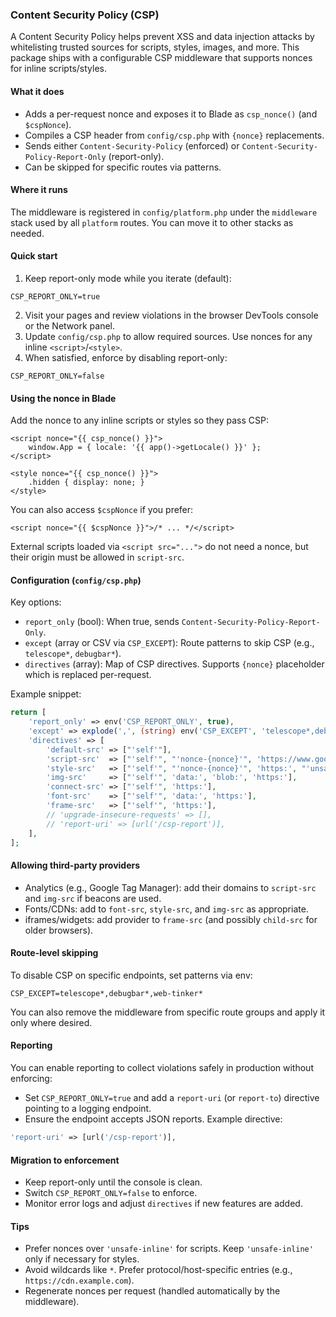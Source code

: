 ### Content Security Policy (CSP)

A Content Security Policy helps prevent XSS and data injection attacks by whitelisting trusted sources for scripts, styles, images, and more. This package ships with a configurable CSP middleware that supports nonces for inline scripts/styles.

#### What it does
- Adds a per-request nonce and exposes it to Blade as `csp_nonce()` (and `$cspNonce`).
- Compiles a CSP header from `config/csp.php` with `{nonce}` replacements.
- Sends either `Content-Security-Policy` (enforced) or `Content-Security-Policy-Report-Only` (report-only).
- Can be skipped for specific routes via patterns.

#### Where it runs
The middleware is registered in `config/platform.php` under the `middleware` stack used by all `platform` routes. You can move it to other stacks as needed.

#### Quick start
1) Keep report-only mode while you iterate (default):
```
CSP_REPORT_ONLY=true
```
2) Visit your pages and review violations in the browser DevTools console or the Network panel.
3) Update `config/csp.php` to allow required sources. Use nonces for any inline `<script>`/`<style>`.
4) When satisfied, enforce by disabling report-only:
```
CSP_REPORT_ONLY=false
```

#### Using the nonce in Blade
Add the nonce to any inline scripts or styles so they pass CSP:
```blade
<script nonce="{{ csp_nonce() }}">
    window.App = { locale: '{{ app()->getLocale() }}' };
</script>

<style nonce="{{ csp_nonce() }}">
    .hidden { display: none; }
</style>
```

You can also access `$cspNonce` if you prefer:
```blade
<script nonce="{{ $cspNonce }}">/* ... */</script>
```

External scripts loaded via `<script src="...">` do not need a nonce, but their origin must be allowed in `script-src`.

#### Configuration (`config/csp.php`)
Key options:
- `report_only` (bool): When true, sends `Content-Security-Policy-Report-Only`.
- `except` (array or CSV via `CSP_EXCEPT`): Route patterns to skip CSP (e.g., `telescope*`, `debugbar*`).
- `directives` (array): Map of CSP directives. Supports `{nonce}` placeholder which is replaced per-request.

Example snippet:
```php
return [
    'report_only' => env('CSP_REPORT_ONLY', true),
    'except' => explode(',', (string) env('CSP_EXCEPT', 'telescope*,debugbar*')),
    'directives' => [
        'default-src' => ["'self'"],
        'script-src'  => ["'self'", "'nonce-{nonce}'", 'https://www.googletagmanager.com'],
        'style-src'   => ["'self'", "'nonce-{nonce}'", 'https:', "'unsafe-inline'"],
        'img-src'     => ["'self'", 'data:', 'blob:', 'https:'],
        'connect-src' => ["'self'", 'https:'],
        'font-src'    => ["'self'", 'data:', 'https:'],
        'frame-src'   => ["'self'", 'https:'],
        // 'upgrade-insecure-requests' => [],
        // 'report-uri' => [url('/csp-report')],
    ],
];
```

#### Allowing third-party providers
- Analytics (e.g., Google Tag Manager): add their domains to `script-src` and `img-src` if beacons are used.
- Fonts/CDNs: add to `font-src`, `style-src`, and `img-src` as appropriate.
- iframes/widgets: add provider to `frame-src` (and possibly `child-src` for older browsers).

#### Route-level skipping
To disable CSP on specific endpoints, set patterns via env:
```
CSP_EXCEPT=telescope*,debugbar*,web-tinker*
```
You can also remove the middleware from specific route groups and apply it only where desired.

#### Reporting
You can enable reporting to collect violations safely in production without enforcing:
- Set `CSP_REPORT_ONLY=true` and add a `report-uri` (or `report-to`) directive pointing to a logging endpoint.
- Ensure the endpoint accepts JSON reports. Example directive:
```php
'report-uri' => [url('/csp-report')],
```

#### Migration to enforcement
- Keep report-only until the console is clean.
- Switch `CSP_REPORT_ONLY=false` to enforce.
- Monitor error logs and adjust `directives` if new features are added.

#### Tips
- Prefer nonces over `'unsafe-inline'` for scripts. Keep `'unsafe-inline'` only if necessary for styles.
- Avoid wildcards like `*`. Prefer protocol/host-specific entries (e.g., `https://cdn.example.com`).
- Regenerate nonces per request (handled automatically by the middleware).